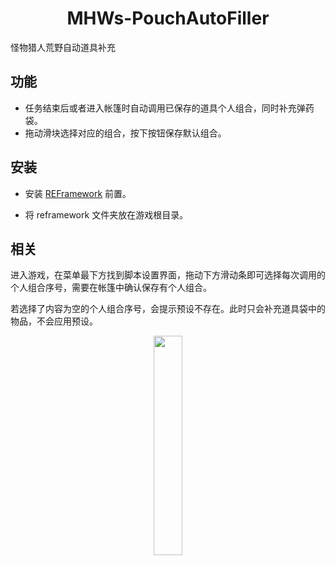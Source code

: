 <div align="center">

# MHWs-PouchAutoFiller

</div>

怪物猎人荒野自动道具补充
## 功能
* 任务结束后或者进入帐篷时自动调用已保存的道具个人组合，同时补充弹药袋。
* 拖动滑块选择对应的组合，按下按钮保存默认组合。

## 安装
* 安装 [REFramework](https://github.com/praydog/REFramework) 前置。

* 将 reframework 文件夹放在游戏根目录。

## 相关
进入游戏，在菜单最下方找到脚本设置界面，拖动下方滑动条即可选择每次调用的个人组合序号，需要在帐篷中确认保存有个人组合。

若选择了内容为空的个人组合序号，会提示预设不存在。此时只会补充道具袋中的物品，不会应用预设。

<div align="center">
  <img src="https://pic1.imgdb.cn/item/67dacc4a88c538a9b5c11661.png" 
       alt="" 
       width="30%">
</div>
